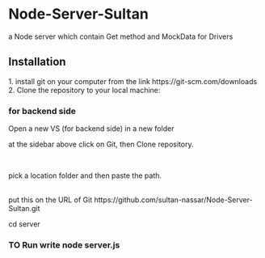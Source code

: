 # Node-Server-Sultan
a Node server which contain Get method and MockData for Drivers

## Installation
<p>
1. install git on your computer from the link https://git-scm.com/downloads <br>
2.  Clone the repository to your local machine: <br>
   

 
### for backend side
   
<p> Open a new VS (for backend side) in a new folder <br>  </p> 
<p> at the sidebar above click on Git, then Clone repository.  <br>  </p> 
   <br>
   <p> pick a location folder and then paste the path.  </p> 
<br>
   put this on the URL of Git
   https://github.com/sultan-nassar/Node-Server-Sultan.git   <br>
<p>
<p> cd server <br>  </p> 

### TO Run write node server.js
<br>
</p>
